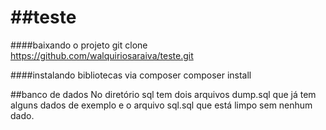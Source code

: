 ##teste
===============

####baixando o projeto
    git clone https://github.com/walquiriosaraiva/teste.git

####instalando bibliotecas via composer
    composer install

##banco de dados
    No diretório sql tem dois arquivos dump.sql que já tem alguns dados de exemplo e o arquivo sql.sql que está limpo sem nenhum dado.
